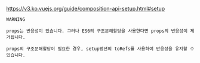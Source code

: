https://v3.ko.vuejs.org/guide/composition-api-setup.html#setup

```
WARNING

props는 반응성이 있습니다. 그러나 ES6의 구조분해할당을 사용한다면 props의 반응성이 제거됩니다.

props의 구조분해할당이 필요한 경우, setup펑션의 toRefs를 사용하여 반응성을 유지할 수 있습니다.
```

